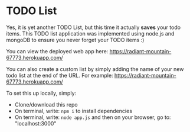 # TODO List 

Yes, it is yet another TODO List, but this time it actually **saves** your todo items. This TODO list application was implemented using node.js and mongoDB to ensure you never forget your TODO items :) 

You can view the deployed web app here: https://radiant-mountain-67773.herokuapp.com/

You can also create a custom list by simply adding the name of your new todo list at the end of the URL. 
For example: https://radiant-mountain-67773.herokuapp.com/<custom name> 

To set this up locally, simply:
- Clone/download this repo
- On terminal, write: `npm i` to install dependencies
- On terminal, write: `node app.js` and then on your browser, go to: "localhost:3000"

